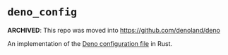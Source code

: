 # `deno_config`

**ARCHIVED**: This repo was moved into https://github.com/denoland/deno

An implementation of the
[Deno configuration file](https://docs.deno.com/runtime/manual/getting_started/configuration_file/)
in Rust.
